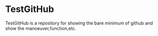 # TestGitHub
TestGitHub is a repository for showing the bare minimum of github and show the manoeuver,function,etc.
